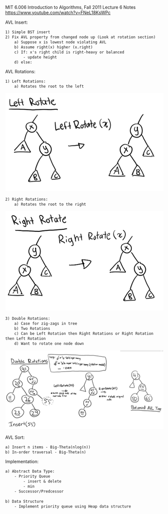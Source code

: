 MIT 6.006 Introduction to Algorithms, Fall 2011
Lecture 6 Notes
https://www.youtube.com/watch?v=FNeL18KsWPc

AVL Insert:

    1) Simple BST insert
    2) Fix AVL property from changed node up (Look at rotation section)
        a) Suppose x is lowest node violating AVL
        b) Assume right(x) higher (x.right)
        c) If: x's right child is right-heavy or balanced
            - update height
        d) else: 
        
AVL Rotations:

    1) Left Rotations:
        a) Rotates the root to the left
![altText](https://raw.githubusercontent.com/NamanhTran/data-structures/master/etc/pictures/RotateL.PNG)

    2) Right Rotations:
        a) Rotates the root to the right
![altText](https://raw.githubusercontent.com/NamanhTran/data-structures/master/etc/pictures/RotateR.PNG)

    3) Double Rotations:
        a) Case for zig-zags in tree
        b) Two Rotations
        c) Can be Left Rotation then Right Rotations or Right Rotation then Left Rotation
        d) Want to rotate one node down
![altText](https://raw.githubusercontent.com/NamanhTran/data-structures/master/etc/pictures/RotateLR.PNG)

AVL Sort:

    a) Insert n items - Big-Theta(nlog(n))
    b) In-order traversal - Big-Theta(n)

Implementation:

    a) Abstract Data Type:
        - Priority Queue
            - insert & delete
            - min
        - Successor/Predcessor

    b) Data Structure
        - Implement priority queue using Heap data structure
